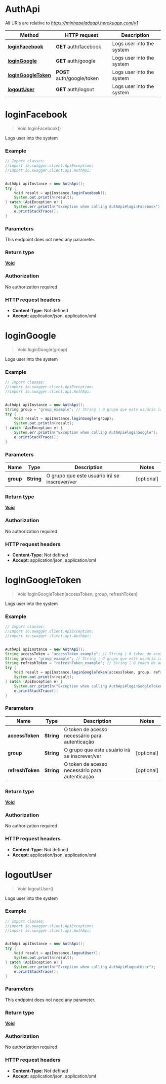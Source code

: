 # AuthApi

All URIs are relative to *https://minhapeladaapi.herokuapp.com/v1*

Method | HTTP request | Description
------------- | ------------- | -------------
[**loginFacebook**](AuthApi.md#loginFacebook) | **GET** auth/facebook | Logs user into the system
[**loginGoogle**](AuthApi.md#loginGoogle) | **GET** auth/google | Logs user into the system
[**loginGoogleToken**](AuthApi.md#loginGoogleToken) | **POST** auth/google/token | Logs user into the system
[**logoutUser**](AuthApi.md#logoutUser) | **GET** auth/logout | Logs user into the system


<a name="loginFacebook"></a>
# **loginFacebook**
> Void loginFacebook()

Logs user into the system

### Example
```java
// Import classes:
//import io.swagger.client.ApiException;
//import io.swagger.client.api.AuthApi;


AuthApi apiInstance = new AuthApi();
try {
    Void result = apiInstance.loginFacebook();
    System.out.println(result);
} catch (ApiException e) {
    System.err.println("Exception when calling AuthApi#loginFacebook");
    e.printStackTrace();
}
```

### Parameters
This endpoint does not need any parameter.

### Return type

[**Void**](.md)

### Authorization

No authorization required

### HTTP request headers

 - **Content-Type**: Not defined
 - **Accept**: application/json, application/xml

<a name="loginGoogle"></a>
# **loginGoogle**
> Void loginGoogle(group)

Logs user into the system

### Example
```java
// Import classes:
//import io.swagger.client.ApiException;
//import io.swagger.client.api.AuthApi;


AuthApi apiInstance = new AuthApi();
String group = "group_example"; // String | O grupo que este usuário irá se inscrever/ver
try {
    Void result = apiInstance.loginGoogle(group);
    System.out.println(result);
} catch (ApiException e) {
    System.err.println("Exception when calling AuthApi#loginGoogle");
    e.printStackTrace();
}
```

### Parameters

Name | Type | Description  | Notes
------------- | ------------- | ------------- | -------------
 **group** | **String**| O grupo que este usuário irá se inscrever/ver | [optional]

### Return type

[**Void**](.md)

### Authorization

No authorization required

### HTTP request headers

 - **Content-Type**: Not defined
 - **Accept**: application/json, application/xml

<a name="loginGoogleToken"></a>
# **loginGoogleToken**
> Void loginGoogleToken(accessToken, group, refreshToken)

Logs user into the system

### Example
```java
// Import classes:
//import io.swagger.client.ApiException;
//import io.swagger.client.api.AuthApi;


AuthApi apiInstance = new AuthApi();
String accessToken = "accessToken_example"; // String | O token de acesso necessário para autenticação
String group = "group_example"; // String | O grupo que este usuário irá se inscrever/ver
String refreshToken = "refreshToken_example"; // String | O token de acesso necessário para autenticação
try {
    Void result = apiInstance.loginGoogleToken(accessToken, group, refreshToken);
    System.out.println(result);
} catch (ApiException e) {
    System.err.println("Exception when calling AuthApi#loginGoogleToken");
    e.printStackTrace();
}
```

### Parameters

Name | Type | Description  | Notes
------------- | ------------- | ------------- | -------------
 **accessToken** | **String**| O token de acesso necessário para autenticação |
 **group** | **String**| O grupo que este usuário irá se inscrever/ver | [optional]
 **refreshToken** | **String**| O token de acesso necessário para autenticação | [optional]

### Return type

[**Void**](.md)

### Authorization

No authorization required

### HTTP request headers

 - **Content-Type**: Not defined
 - **Accept**: application/json, application/xml

<a name="logoutUser"></a>
# **logoutUser**
> Void logoutUser()

Logs user into the system

### Example
```java
// Import classes:
//import io.swagger.client.ApiException;
//import io.swagger.client.api.AuthApi;


AuthApi apiInstance = new AuthApi();
try {
    Void result = apiInstance.logoutUser();
    System.out.println(result);
} catch (ApiException e) {
    System.err.println("Exception when calling AuthApi#logoutUser");
    e.printStackTrace();
}
```

### Parameters
This endpoint does not need any parameter.

### Return type

[**Void**](.md)

### Authorization

No authorization required

### HTTP request headers

 - **Content-Type**: Not defined
 - **Accept**: application/json, application/xml

